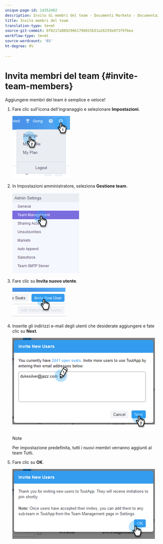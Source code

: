 ```yaml
---
unique-page-id: 14352402
description: Invito di membri del team - Documenti Marketo - Documentazione prodotto
title: Invita membri del team
translation-type: tm+mt
source-git-commit: 0f0217a88929661798015b51a26259a973f9f6ea
workflow-type: tm+mt
source-wordcount: '65'
ht-degree: 0%

---
```



# Invita membri del team {#invite-team-members}

Aggiungere membri del team è semplice e veloce!

1. Fare clic sull&#39;icona dell&#39;ingranaggio e selezionare **Impostazioni**.

   ![](assets/one.png)

1. In Impostazioni amministratore, seleziona **Gestione team**.

   ![](assets/two.png)

1. Fare clic su **Invita nuovo utente**.

   ![](assets/three.png)

1. Inserite gli indirizzi e-mail degli utenti che desiderate aggiungere e fate clic su **Next**.

   ![](assets/four.png)

   >[!NOTE]
   >
   >Per impostazione predefinita, tutti i nuovi membri verranno aggiunti al team Tutti.

1. Fare clic su **OK**.

   ![](assets/five.png)
